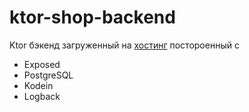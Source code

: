 # ktor-shop-backend
Ktor бэкенд загруженный на [хостинг](https://render.com/) постороенный с
+ Exposed
+ PostgreSQL
+ Kodein
+ Logback
